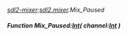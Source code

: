_[sdl2-mixer](../../modules/sdl2-mixer/sdl2-mixer-module.md):[sdl2.mixer](../../modules/sdl2/sdl2-mixer.md).Mix\_Paused_
##### Function Mix\_Paused:[Int](../../modules/wonkey/wonkey-types-int.md)( channel:[Int](../../modules/wonkey/wonkey-types-int.md) )
